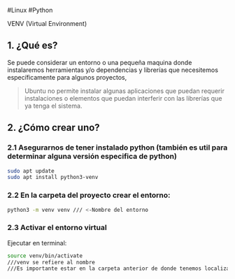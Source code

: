 #Linux  #Python

VENV (Virtual Environment)

## 1. ¿Qué es?

Se puede considerar un entorno o una pequeña maquina donde instalaremos herramientas y/o dependencias y librerías que necesitemos específicamente para algunos proyectos, 

>Ubuntu no permite instalar algunas aplicaciones que puedan requerir instalaciones  o elementos que puedan interferir con las librerías que ya tenga el sistema.

## 2. ¿Cómo crear uno?

### 2.1 Asegurarnos de tener instalado python (también es util para determinar alguna versión especifica de python)

```bash
sudo apt update
sudo apt install python3-venv
```

### 2.2 En la carpeta del proyecto crear el entorno:

```bash
python3 -m venv venv /// <-Nombre del entorno
```

### 2.3 Activar el entorno virtual

Ejecutar en terminal:

```bash
source venv/bin/activate
///venv se refiere al nombre
///Es importante estar en la carpeta anterior de donde tenemos localizado el venv
```

